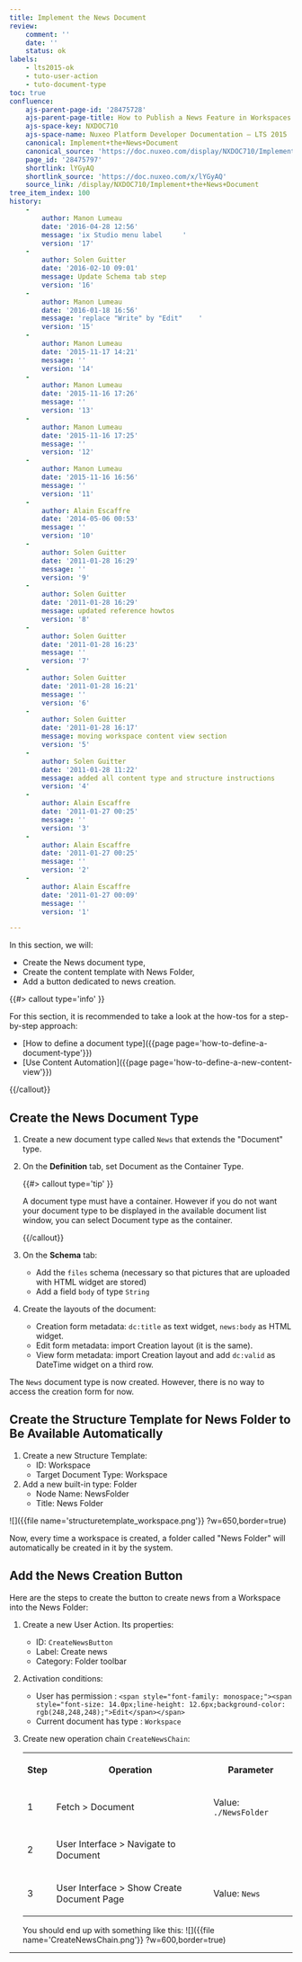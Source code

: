 ```yaml
---
title: Implement the News Document
review:
    comment: ''
    date: ''
    status: ok
labels:
    - lts2015-ok
    - tuto-user-action
    - tuto-document-type
toc: true
confluence:
    ajs-parent-page-id: '28475728'
    ajs-parent-page-title: How to Publish a News Feature in Workspaces
    ajs-space-key: NXDOC710
    ajs-space-name: Nuxeo Platform Developer Documentation — LTS 2015
    canonical: Implement+the+News+Document
    canonical_source: 'https://doc.nuxeo.com/display/NXDOC710/Implement+the+News+Document'
    page_id: '28475797'
    shortlink: lYGyAQ
    shortlink_source: 'https://doc.nuxeo.com/x/lYGyAQ'
    source_link: /display/NXDOC710/Implement+the+News+Document
tree_item_index: 100
history:
    -
        author: Manon Lumeau
        date: '2016-04-28 12:56'
        message: 'ix Studio menu label     '
        version: '17'
    -
        author: Solen Guitter
        date: '2016-02-10 09:01'
        message: Update Schema tab step
        version: '16'
    -
        author: Manon Lumeau
        date: '2016-01-18 16:56'
        message: 'replace "Write" by "Edit"    '
        version: '15'
    -
        author: Manon Lumeau
        date: '2015-11-17 14:21'
        message: ''
        version: '14'
    -
        author: Manon Lumeau
        date: '2015-11-16 17:26'
        message: ''
        version: '13'
    -
        author: Manon Lumeau
        date: '2015-11-16 17:25'
        message: ''
        version: '12'
    -
        author: Manon Lumeau
        date: '2015-11-16 16:56'
        message: ''
        version: '11'
    -
        author: Alain Escaffre
        date: '2014-05-06 00:53'
        message: ''
        version: '10'
    -
        author: Solen Guitter
        date: '2011-01-28 16:29'
        message: ''
        version: '9'
    -
        author: Solen Guitter
        date: '2011-01-28 16:29'
        message: updated reference howtos
        version: '8'
    -
        author: Solen Guitter
        date: '2011-01-28 16:23'
        message: ''
        version: '7'
    -
        author: Solen Guitter
        date: '2011-01-28 16:21'
        message: ''
        version: '6'
    -
        author: Solen Guitter
        date: '2011-01-28 16:17'
        message: moving workspace content view section
        version: '5'
    -
        author: Solen Guitter
        date: '2011-01-28 11:22'
        message: added all content type and structure instructions
        version: '4'
    -
        author: Alain Escaffre
        date: '2011-01-27 00:25'
        message: ''
        version: '3'
    -
        author: Alain Escaffre
        date: '2011-01-27 00:25'
        message: ''
        version: '2'
    -
        author: Alain Escaffre
        date: '2011-01-27 00:09'
        message: ''
        version: '1'

---
```

In this section, we will:

*   Create the News document type,
*   Create the content template with News Folder,
*   Add a button dedicated to news creation.

{{#> callout type='info' }}

For this section, it is recommended to take a look at the how-tos for a step-by-step approach:

*   [How to define a document type]({{page page='how-to-define-a-document-type'}})
*   [Use Content Automation]({{page page='how-to-define-a-new-content-view'}})

{{/callout}}

## Create the News Document Type

1.  Create a new document type called `News` that extends the "Document" type.
2.  On the **Definition** tab, set Document as the Container Type.

    {{#> callout type='tip' }}

    A document type must have a container. However if you do not want your document type to be displayed in the available document list window, you can select Document type as the container.

    {{/callout}}
3.  On the **Schema** tab:
    *   Add the `files` schema (necessary so that pictures that are uploaded with HTML widget are stored)
    *   Add a field `body` of type `String`
4.  Create the layouts of the document:
    *   Creation form metadata: `dc:title` as text widget, `news:body` as HTML widget.
    *   Edit form metadata: import Creation layout (it is the same).
    *   View form metadata: import Creation layout and add `dc:valid` as DateTime widget on a third row.

The `News`&nbsp;document type is now created. However, there is no way to access the creation form for now.

## Create the Structure Template for News Folder to Be Available Automatically

1.  Create a new Structure Template:
    *   ID: Workspace
    *   Target Document Type: Workspace
2.  Add a new built-in type: Folder
    *   Node Name: NewsFolder
    *   Title: News Folder

![]({{file name='structuretemplate_workspace.png'}} ?w=650,border=true)

Now, every time a workspace is created, a folder called "News Folder" will automatically be created in it by the system.

## Add the News Creation Button

Here are the steps to create the button to create news from a Workspace into the News Folder:

1.  Create a new User Action. Its properties:
    *   ID: `CreateNewsButton`
    *   Label: Create news
    *   Category: Folder toolbar
2.  Activation conditions:
    *   User has permission : `<span style="font-family: monospace;"><span style="font-size: 14.0px;line-height: 12.6px;background-color: rgb(248,248,248);">Edit</span></span>`
    *   Current document has type : `Workspace`
3.  Create new operation chain `CreateNewsChain`:

    <div class="table-scroll"><table class="hover"><tbody><tr><th colspan="1">

    Step

    </th><th colspan="1">

    Operation

    </th><th colspan="1">

    Parameter

    </th></tr><tr><td colspan="1">

    1

    </td><td colspan="1">

    Fetch > Document

    </td><td colspan="1">

    Value: `./NewsFolder`

    </td></tr><tr><td colspan="1">

    2

    </td><td colspan="1">

    User Interface > Navigate to Document

    </td><td colspan="1">

    &nbsp;

    </td></tr><tr><td colspan="1">

    3

    </td><td colspan="1">

    User Interface > Show Create Document Page

    </td><td colspan="1">

    Value: `News`

    </td></tr></tbody></table></div>

    You should end up with something like this:
    ![]({{file name='CreateNewsChain.png'}} ?w=600,border=true)

* * *

&nbsp;
